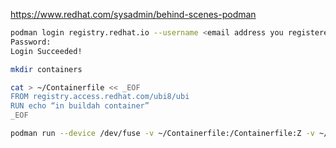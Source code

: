 

https://www.redhat.com/sysadmin/behind-scenes-podman

```bash
podman login registry.redhat.io --username <email address you registered for the free developer account>
Password:
Login Succeeded!
```

```bash
mkdir containers

cat > ~/Containerfile << _EOF
FROM registry.access.redhat.com/ubi8/ubi 
RUN echo “in buildah container”
_EOF

podman run --device /dev/fuse -v ~/Containerfile:/Containerfile:Z -v ~/containers:/var/lib/containers:Z buildah buildah bud /
```
